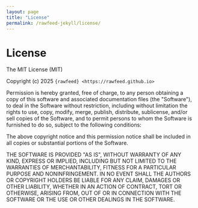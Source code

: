 ```yaml
---
layout: page
title: "License"
permalink: /rawfeed-jekyll/license/
---
```


# License

The MIT License (MIT)

Copyright (c) 2025 `{rawfeed} <https://rawfeed.github.io>`

Permission is hereby granted, free of charge, to any person obtaining a copy
of this software and associated documentation files (the "Software"), to deal
in the Software without restriction, including without limitation the rights
to use, copy, modify, merge, publish, distribute, sublicense, and/or sell
copies of the Software, and to permit persons to whom the Software is
furnished to do so, subject to the following conditions:

The above copyright notice and this permission notice shall be included in all
copies or substantial portions of the Software.

THE SOFTWARE IS PROVIDED "AS IS", WITHOUT WARRANTY OF ANY KIND, EXPRESS OR
IMPLIED, INCLUDING BUT NOT LIMITED TO THE WARRANTIES OF MERCHANTABILITY,
FITNESS FOR A PARTICULAR PURPOSE AND NONINFRINGEMENT. IN NO EVENT SHALL THE
AUTHORS OR COPYRIGHT HOLDERS BE LIABLE FOR ANY CLAIM, DAMAGES OR OTHER
LIABILITY, WHETHER IN AN ACTION OF CONTRACT, TORT OR OTHERWISE, ARISING FROM,
OUT OF OR IN CONNECTION WITH THE SOFTWARE OR THE USE OR OTHER DEALINGS IN THE
SOFTWARE.

<!-- version: 0.2.0

Creative Commons Attribution 4.0 International (CC BY 4.0)

Copyright (c) 2025 `{rawfeed} <https://rawfeed.github.io>`

This theme is licensed under the Creative Commons Attribution 4.0 International License.

You are free to:

  • Share — copy and redistribute the material in any medium or format
  • Adapt — remix, transform, and build upon the material for any purpose, even commercially

Under the following conditions:

  • Attribution — You must give appropriate credit, provide a link to the license, and indicate if changes were made.
    You may do so in any reasonable manner, **but not in any way that suggests the licensor endorses you or your use**.
    The attribution **must include the author’s name and the original link**, visible on the website or derivative product.

No additional restrictions — You may not apply legal terms or technological measures that legally restrict others from doing anything the license permits.

---

"Theme developed by [{rawfeed}](https://rawfeed.github.io) — Licensed under [CC BY 4.0](https://creativecommons.org/licenses/by/4.0/)"

-->
